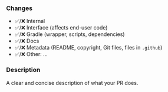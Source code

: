 ### Changes
- ✅/❌ Internal
- ✅/❌ Interface (affects end-user code)
- ✅/❌ Gradle (wrapper, scripts, dependencies)
- ✅/❌ Docs
- ✅/❌ Metadata (README, copyright, Git files, files in `.github`)
- ✅/❌ Other: ...
### Description
A clear and concise description of what your PR does.
